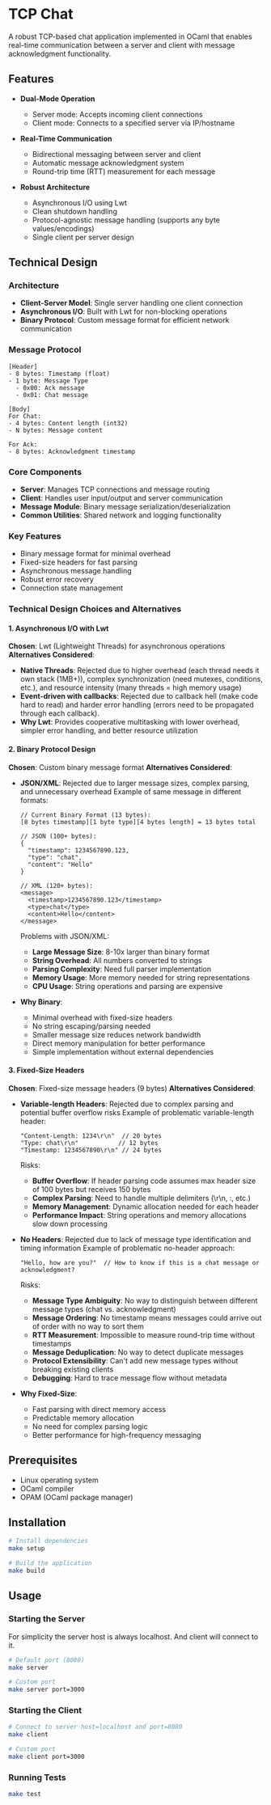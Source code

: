# TCP Chat

A robust TCP-based chat application implemented in OCaml that enables real-time communication between a server and client with message acknowledgment functionality.

## Features

- **Dual-Mode Operation**
  - Server mode: Accepts incoming client connections
  - Client mode: Connects to a specified server via IP/hostname

- **Real-Time Communication**
  - Bidirectional messaging between server and client
  - Automatic message acknowledgment system
  - Round-trip time (RTT) measurement for each message

- **Robust Architecture**
  - Asynchronous I/O using Lwt
  - Clean shutdown handling
  - Protocol-agnostic message handling (supports any byte values/encodings)
  - Single client per server design

## Technical Design

### Architecture
- **Client-Server Model**: Single server handling one client connection
- **Asynchronous I/O**: Built with Lwt for non-blocking operations
- **Binary Protocol**: Custom message format for efficient network communication

### Message Protocol
```
[Header]
- 8 bytes: Timestamp (float)
- 1 byte: Message Type
  - 0x00: Ack message
  - 0x01: Chat message

[Body]
For Chat:
- 4 bytes: Content length (int32)
- N bytes: Message content

For Ack:
- 8 bytes: Acknowledgment timestamp
```

### Core Components
- **Server**: Manages TCP connections and message routing
- **Client**: Handles user input/output and server communication
- **Message Module**: Binary message serialization/deserialization
- **Common Utilities**: Shared network and logging functionality

### Key Features
- Binary message format for minimal overhead
- Fixed-size headers for fast parsing
- Asynchronous message handling
- Robust error recovery
- Connection state management

### Technical Design Choices and Alternatives

#### 1. Asynchronous I/O with Lwt
**Chosen**: Lwt (Lightweight Threads) for asynchronous operations
**Alternatives Considered**:
- **Native Threads**: Rejected due to higher overhead (each thread needs it own stack (1MB+)), complex synchronization (need mutexes, conditions, etc.), and resource intensity (many threads = high memory usage)
- **Event-driven with callbacks**: Rejected due to callback hell (make code hard to read) and harder error handling (errors need to be propagated through each callback).
- **Why Lwt**: Provides cooperative multitasking with lower overhead, simpler error handling, and better resource utilization

#### 2. Binary Protocol Design
**Chosen**: Custom binary message format
**Alternatives Considered**:
- **JSON/XML**: Rejected due to larger message sizes, complex parsing, and unnecessary overhead
  Example of same message in different formats:
  ```
  // Current Binary Format (13 bytes):
  [8 bytes timestamp][1 byte type][4 bytes length] = 13 bytes total

  // JSON (100+ bytes):
  {
    "timestamp": 1234567890.123,
    "type": "chat",
    "content": "Hello"
  }

  // XML (120+ bytes):
  <message>
    <timestamp>1234567890.123</timestamp>
    <type>chat</type>
    <content>Hello</content>
  </message>
  ```
  Problems with JSON/XML:
  - **Large Message Size**: 8-10x larger than binary format
  - **String Overhead**: All numbers converted to strings
  - **Parsing Complexity**: Need full parser implementation
  - **Memory Usage**: More memory needed for string representations
  - **CPU Usage**: String operations and parsing are expensive

- **Why Binary**:
  - Minimal overhead with fixed-size headers
  - No string escaping/parsing needed
  - Smaller message size reduces network bandwidth
  - Direct memory manipulation for better performance
  - Simple implementation without external dependencies

#### 3. Fixed-Size Headers
**Chosen**: Fixed-size message headers (9 bytes)
**Alternatives Considered**:
- **Variable-length Headers**: Rejected due to complex parsing and potential buffer overflow risks
  Example of problematic variable-length header:
  ```
  "Content-Length: 1234\r\n"  // 20 bytes
  "Type: chat\r\n"           // 12 bytes
  "Timestamp: 1234567890\r\n" // 24 bytes
  ```
  Risks:
  - **Buffer Overflow**: If header parsing code assumes max header size of 100 bytes but receives 150 bytes
  - **Complex Parsing**: Need to handle multiple delimiters (\r\n, :, etc.)
  - **Memory Management**: Dynamic allocation needed for each header
  - **Performance Impact**: String operations and memory allocations slow down processing

- **No Headers**: Rejected due to lack of message type identification and timing information
  Example of problematic no-header approach:
  ```
  "Hello, how are you?"  // How to know if this is a chat message or acknowledgment?
  ```
  Risks:
  - **Message Type Ambiguity**: No way to distinguish between different message types (chat vs. acknowledgment)
  - **Message Ordering**: No timestamp means messages could arrive out of order with no way to sort them
  - **RTT Measurement**: Impossible to measure round-trip time without timestamps
  - **Message Deduplication**: No way to detect duplicate messages
  - **Protocol Extensibility**: Can't add new message types without breaking existing clients
  - **Debugging**: Hard to trace message flow without metadata

- **Why Fixed-Size**:
  - Fast parsing with direct memory access
  - Predictable memory allocation
  - No need for complex parsing logic
  - Better performance for high-frequency messaging

## Prerequisites

- Linux operating system
- OCaml compiler
- OPAM (OCaml package manager)

## Installation

```bash
# Install dependencies
make setup

# Build the application
make build
```

## Usage

### Starting the Server
For simplicity the server host is always localhost. And client will connect to it.

```bash
# Default port (8080)
make server

# Custom port
make server port=3000
```

### Starting the Client

```bash
# Connect to server host=localhost and port=8080
make client

# Custom port
make client port=3000
```

### Running Tests

```bash
make test
```
